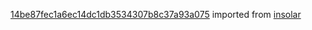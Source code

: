 [14be87fec1a6ec14dc1db3534307b8c37a93a075](https://github.com/insolar/insolar/commit/14be87fec1a6ec14dc1db3534307b8c37a93a075) imported from [insolar](https://github.com/insolar/insolar)
